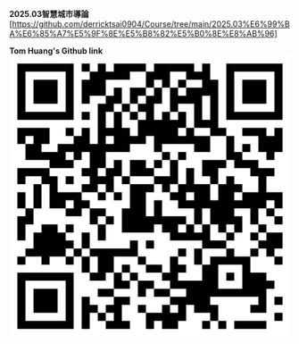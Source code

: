**2025.03智慧城市導論**
[https://github.com/derricktsai0904/Course/tree/main/2025.03%E6%99%BA%E6%85%A7%E5%9F%8E%E5%B8%82%E5%B0%8E%E8%AB%96]
<br>

**Tom Huang's Github link**<br>
![image](https://github.com/HuangHungYu/OpenCV/blob/main/QRCode.png)

